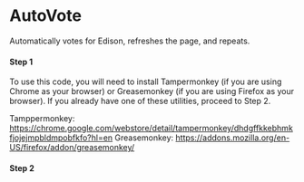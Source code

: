 # AutoVote
Automatically votes for Edison, refreshes the page, and repeats.


#### Step 1
To use this code, you will need to install Tampermonkey (if you are using Chrome as your browser) or Greasemonkey (if you are using Firefox as your browser). If you already have one of these utilities, proceed to Step 2.

Tamppermonkey: https://chrome.google.com/webstore/detail/tampermonkey/dhdgffkkebhmkfjojejmpbldmpobfkfo?hl=en
Greasemonkey: https://addons.mozilla.org/en-US/firefox/addon/greasemonkey/

#### Step 2
